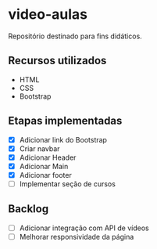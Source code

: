 # video-aulas
Repositório destinado para fins didáticos.
## Recursos utilizados
- HTML
- CSS
- Bootstrap

## Etapas implementadas
- [x] Adicionar link do Bootstrap
- [x] Criar navbar
- [x] Adicionar Header
- [x] Adicionar Main
- [x] Adicionar footer
- [ ] Implementar seção de cursos

## Backlog
- [ ] Adicionar integração com API de vídeos
- [ ] Melhorar responsividade da página